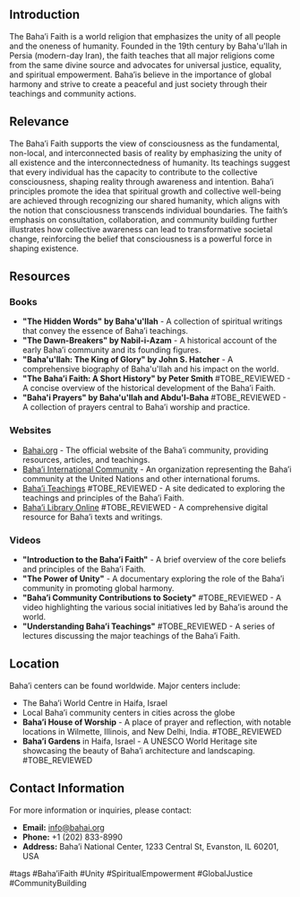 ## Introduction
The Baha’i Faith is a world religion that emphasizes the unity of all people and the oneness of humanity. Founded in the 19th century by Baha'u'llah in Persia (modern-day Iran), the faith teaches that all major religions come from the same divine source and advocates for universal justice, equality, and spiritual empowerment. Baha’is believe in the importance of global harmony and strive to create a peaceful and just society through their teachings and community actions.

## Relevance
The Baha’i Faith supports the view of consciousness as the fundamental, non-local, and interconnected basis of reality by emphasizing the unity of all existence and the interconnectedness of humanity. Its teachings suggest that every individual has the capacity to contribute to the collective consciousness, shaping reality through awareness and intention. Baha’i principles promote the idea that spiritual growth and collective well-being are achieved through recognizing our shared humanity, which aligns with the notion that consciousness transcends individual boundaries. The faith’s emphasis on consultation, collaboration, and community building further illustrates how collective awareness can lead to transformative societal change, reinforcing the belief that consciousness is a powerful force in shaping existence.

## Resources

### Books
- **"The Hidden Words" by Baha'u'llah** - A collection of spiritual writings that convey the essence of Baha’i teachings.
- **"The Dawn-Breakers" by Nabil-i-Azam** - A historical account of the early Baha’i community and its founding figures.
- **"Baha'u'llah: The King of Glory" by John S. Hatcher** - A comprehensive biography of Baha'u'llah and his impact on the world.
- **"The Baha’i Faith: A Short History" by Peter Smith** #TOBE_REVIEWED - A concise overview of the historical development of the Baha’i Faith.
- **"Baha'i Prayers" by Baha'u'llah and Abdu'l-Baha** #TOBE_REVIEWED - A collection of prayers central to Baha’i worship and practice.

### Websites
- [Bahai.org](https://www.bahai.org) - The official website of the Baha’i community, providing resources, articles, and teachings.
- [Baha’i International Community](https://www.bic.org) - An organization representing the Baha’i community at the United Nations and other international forums.
- [Baha’i Teachings](https://www.bahaiteachings.org) #TOBE_REVIEWED - A site dedicated to exploring the teachings and principles of the Baha’i Faith.
- [Baha’i Library Online](https://www.bahailibrary.com) #TOBE_REVIEWED - A comprehensive digital resource for Baha’i texts and writings.

### Videos
- **"Introduction to the Baha’i Faith"** - A brief overview of the core beliefs and principles of the Baha’i Faith.
- **"The Power of Unity"** - A documentary exploring the role of the Baha’i community in promoting global harmony.
- **"Baha’i Community Contributions to Society"** #TOBE_REVIEWED - A video highlighting the various social initiatives led by Baha’is around the world.
- **"Understanding Baha’i Teachings"** #TOBE_REVIEWED - A series of lectures discussing the major teachings of the Baha’i Faith.

## Location
Baha’i centers can be found worldwide. Major centers include:
- The Baha’i World Centre in Haifa, Israel
- Local Baha’i community centers in cities across the globe
- **Baha’i House of Worship** - A place of prayer and reflection, with notable locations in Wilmette, Illinois, and New Delhi, India. #TOBE_REVIEWED
- **Baha’i Gardens** in Haifa, Israel - A UNESCO World Heritage site showcasing the beauty of Baha’i architecture and landscaping. #TOBE_REVIEWED

## Contact Information
For more information or inquiries, please contact:
- **Email:** info@bahai.org
- **Phone:** +1 (202) 833-8990
- **Address:** Baha’i National Center, 1233 Central St, Evanston, IL 60201, USA

#tags 
#Baha’iFaith #Unity #SpiritualEmpowerment #GlobalJustice #CommunityBuilding
